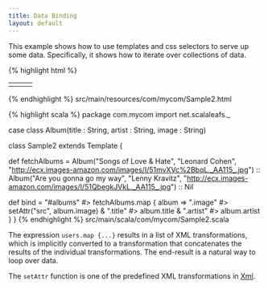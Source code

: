 ```yaml
---
title: Data Binding
layout: default
---
```


This example shows how to use templates and css selectors to serve up some data. Specifically, it shows how to iterate over collections of data.

{% highlight html %}
<html>
  <table id="albums">
    <tr>
      <td><img class="image"/></td>
      <td><span class="title"/></td>
      <td><span class="artist"/></td>
    </tr>
  </table>
</html>
{% endhighlight %}
<label>src/main/resources/com/mycom/Sample2.html</label>

{% highlight scala %}
package com.mycom
import net.scalaleafs._

case class Album(title : String, artist : String, image : String)

class Sample2 extends Template {

  def fetchAlbums = 
    Album("Songs of Love & Hate", "Leonard Cohen", "http://ecx.images-amazon.com/images/I/51mvXVc%2BbqL._AA115_.jpg") :: 
    Album("Are you gonna go my way", "Lenny Kravitz", "http://ecx.images-amazon.com/images/I/51QbegkJVkL._AA115_.jpg") :: Nil

  def bind = 
    "#albums" #> fetchAlbums.map { album =>
      ".image" #> setAttr("src", album.image) &
      ".title" #> album.title &
      ".artist" #> album.artist 
    } 
}
{% endhighlight %}
<label>src/main/scala/com/mycom/Sample2.scala</label>

The expression `users.map {...}` results in a list of XML transformations, which is
implicitly converted to a transformation that concatenates the results of the individual transformations. The end-result is a natural way to loop over data.

The `setAttr` function is one of the predefined XML transformations in [Xml](http://scalaleafs.net/api/index.html#net.scalaleafs.Xml$).

